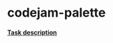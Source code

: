 # codejam-palette
#### [Task description](https://github.com/rolling-scopes-school/tasks/blob/master/tasks/stage-2/codejam-palette/codejam-palette_en.md)
